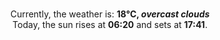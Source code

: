 <p  align="center"><br/>Currently, the weather is: <b> 18°C, <i>overcast clouds</i></b></br>Today, the sun rises at <b>06:20</b> and sets at <b>17:41</b>.</p>